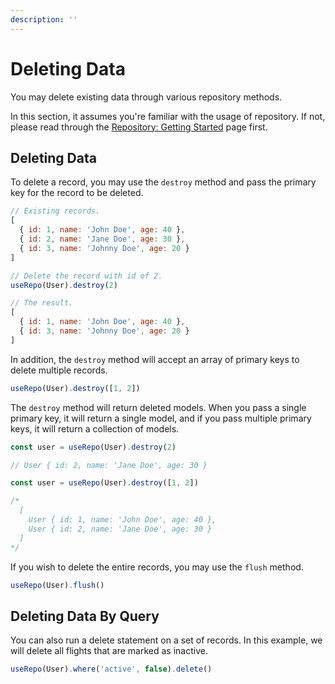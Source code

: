 ```yaml
---
description: ''
---
```


# Deleting Data

You may delete existing data through various repository methods.

In this section, it assumes you're familiar with the usage of repository. If not, please read through the [Repository: Getting Started](./1.getting-started) page first.

## Deleting Data

To delete a record, you may use the `destroy` method and pass the primary key for the record to be deleted.

```js
// Existing records.
[
  { id: 1, name: 'John Doe', age: 40 },
  { id: 2, name: 'Jane Doe', age: 30 },
  { id: 3, name: 'Johnny Doe', age: 20 }
]

// Delete the record with id of 2.
useRepo(User).destroy(2)

// The result.
[
  { id: 1, name: 'John Doe', age: 40 },
  { id: 3, name: 'Johnny Doe', age: 20 }
]
```

In addition, the `destroy` method will accept an array of primary keys to delete multiple records.

```js
useRepo(User).destroy([1, 2])
```

The `destroy` method will return deleted models. When you pass a single primary key, it will return a single model, and if you pass multiple primary keys, it will return a collection of models.

```js
const user = useRepo(User).destroy(2)

// User { id: 2, name: 'Jane Doe', age: 30 }

const user = useRepo(User).destroy([1, 2])

/*
  [
    User { id: 1, name: 'John Doe', age: 40 },
    User { id: 2, name: 'Jane Doe', age: 30 }
  ]
*/
```

If you wish to delete the entire records, you may use the `flush` method.

```js
useRepo(User).flush()
```

## Deleting Data By Query

You can also run a delete statement on a set of records. In this example, we will delete all flights that are marked as inactive.

```js
useRepo(User).where('active', false).delete()
```
